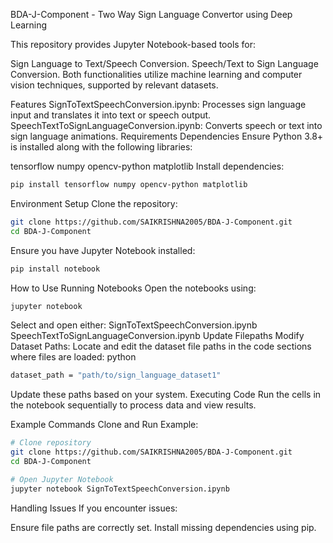 BDA-J-Component - Two Way Sign Language Convertor using Deep Learning

This repository provides Jupyter Notebook-based tools for:

Sign Language to Text/Speech Conversion.
Speech/Text to Sign Language Conversion.
Both functionalities utilize machine learning and computer vision techniques, supported by relevant datasets.

Features
SignToTextSpeechConversion.ipynb: Processes sign language input and translates it into text or speech output.
SpeechTextToSignLanguageConversion.ipynb: Converts speech or text into sign language animations.
Requirements
Dependencies
Ensure Python 3.8+ is installed along with the following libraries:

tensorflow
numpy
opencv-python
matplotlib
Install dependencies:

```bash
pip install tensorflow numpy opencv-python matplotlib
```
Environment Setup
Clone the repository:
```bash
git clone https://github.com/SAIKRISHNA2005/BDA-J-Component.git
cd BDA-J-Component
```
Ensure you have Jupyter Notebook installed:
```bash
pip install notebook
```
How to Use
Running Notebooks
Open the notebooks using:
```bash
jupyter notebook
```
Select and open either:
SignToTextSpeechConversion.ipynb
SpeechTextToSignLanguageConversion.ipynb
Update Filepaths
Modify Dataset Paths: Locate and edit the dataset file paths in the code sections where files are loaded:
python
```bash
dataset_path = "path/to/sign_language_dataset1"
```
Update these paths based on your system.
Executing Code
Run the cells in the notebook sequentially to process data and view results.

Example Commands
Clone and Run Example:
```bash
# Clone repository
git clone https://github.com/SAIKRISHNA2005/BDA-J-Component.git
cd BDA-J-Component

# Open Jupyter Notebook
jupyter notebook SignToTextSpeechConversion.ipynb
```
Handling Issues
If you encounter issues:

Ensure file paths are correctly set.
Install missing dependencies using pip.
